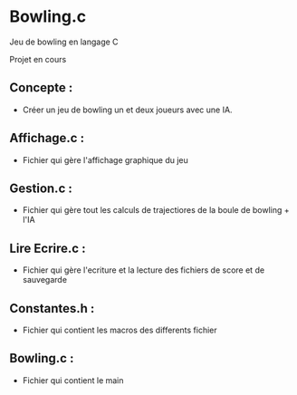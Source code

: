 # Bowling.c
Jeu de bowling en langage C

Projet en cours

## Concepte :
  - Créer un jeu de bowling un et deux joueurs avec une IA.

## Affichage.c :
  - Fichier qui gère l'affichage graphique du jeu
  
## Gestion.c :
  - Fichier qui gère tout les calculs de trajectiores de la boule de bowling + l'IA
  
 ## Lire Ecrire.c : 
  - Fichier qui gère l'ecriture et la lecture des fichiers de score et de sauvegarde
  
 ## Constantes.h :
  - Fichier qui contient les macros des differents fichier 
  
 ## Bowling.c :
  - Fichier qui contient le main
